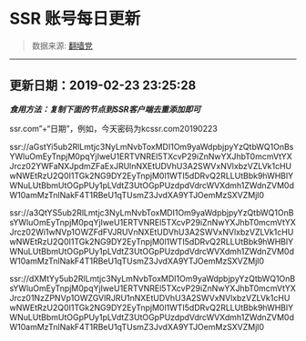 # SSR 账号每日更新 
> 数据来源: [翻墙党](https://fanqiangdang.com/) 
----------------------------------------------
## 更新日期：2019-02-23 23:25:28 
***食用方法：复制下面的节点到SSR客户端去重添加即可***

 ssr.com”+“日期”，例如，今天密码为kcssr.com20190223

ssr://aGstYi5ub2RlLmtjc3NyLmNvbToxMDI1Om9yaWdpbjpyYzQtbWQ1OnBsYWluOmEyTnpjM0pqYjIweU1ERTVNREl5TXcvP29iZnNwYXJhbT0mcmVtYXJrcz02YWFaNXJpdmZFaExJRUlnNXEtUDVhU3A2SWVxNVlxbzVZLVk1cHUwNWEtRzU2Q0I1TGk2NG9DY2EyTnpjM0l1WTI5dDRvQ2RLLUtBbk9hWHBlYWNuLUtBbmUtOGpPUy1pLVdtZ3UtOGpPUzdpdVdrcWVXdmh1ZWdnZVM0dW10amMzTnlNakF4T1RBeU1qTUsmZ3JvdXA9YTJOemMzSXVZMjl0

ssr://a3QtYS5ub2RlLmtjc3NyLmNvbToxMDI1Om9yaWdpbjpyYzQtbWQ1OnBsYWluOmEyTnpjM0pqYjIweU1ERTVNREl5TXcvP29iZnNwYXJhbT0mcmVtYXJrcz02Wi1wNVp1OWZFdFVJRUVnNXEtUDVhU3A2SWVxNVlxbzVZLVk1cHUwNWEtRzU2Q0I1TGk2NG9DY2EyTnpjM0l1WTI5dDRvQ2RLLUtBbk9hWHBlYWNuLUtBbmUtOGpPUy1pLVdtZ3UtOGpPUzdpdVdrcWVXdmh1ZWdnZVM0dW10amMzTnlNakF4T1RBeU1qTUsmZ3JvdXA9YTJOemMzSXVZMjl0

ssr://dXMtYy5ub2RlLmtjc3NyLmNvbToxMDI1Om9yaWdpbjpyYzQtbWQ1OnBsYWluOmEyTnpjM0pqYjIweU1ERTVNREl5TXcvP29iZnNwYXJhbT0mcmVtYXJrcz01NzZPNVp1OWZGVlRJRU1nNXEtUDVhU3A2SWVxNVlxbzVZLVk1cHUwNWEtRzU2Q0I1TGk2NG9DY2EyTnpjM0l1WTI5dDRvQ2RLLUtBbk9hWHBlYWNuLUtBbmUtOGpPUy1pLVdtZ3UtOGpPUzdpdVdrcWVXdmh1ZWdnZVM0dW10amMzTnlNakF4T1RBeU1qTUsmZ3JvdXA9YTJOemMzSXVZMjl0
